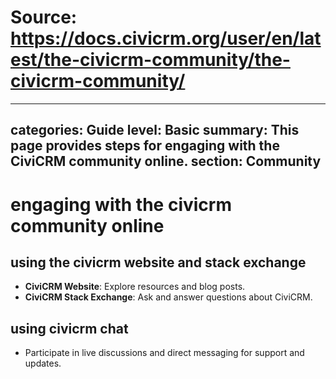 # Source: https://docs.civicrm.org/user/en/latest/the-civicrm-community/the-civicrm-community/

---
categories: Guide
level: Basic
summary: This page provides steps for engaging with the CiviCRM community online.
section: Community
---

# engaging with the civicrm community online
## using the civicrm website and stack exchange
- **CiviCRM Website**: Explore resources and blog posts.
- **CiviCRM Stack Exchange**: Ask and answer questions about CiviCRM.

## using civicrm chat
- Participate in live discussions and direct messaging for support and updates.